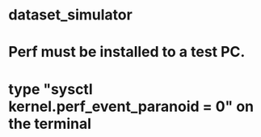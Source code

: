 # dataset_simulator
# Perf must be installed to a test PC.

# type "sysctl kernel.perf_event_paranoid = 0" on the terminal
